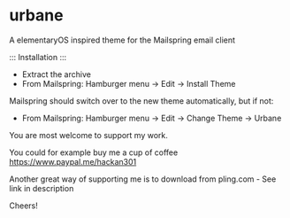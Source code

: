 # urbane
A elementaryOS inspired theme for the Mailspring email client


::: Installation :::

- Extract the archive
- From Mailspring: Hamburger menu -> Edit -> Install Theme

Mailspring should switch over to the new theme automatically, but if not:
- From Mailspring: Hamburger menu -> Edit -> Change Theme -> Urbane


You are most welcome to support my work.

You could for example buy me a cup of coffee https://www.paypal.me/hackan301

Another great way of supporting me is to download from pling.com - See link in description


Cheers!